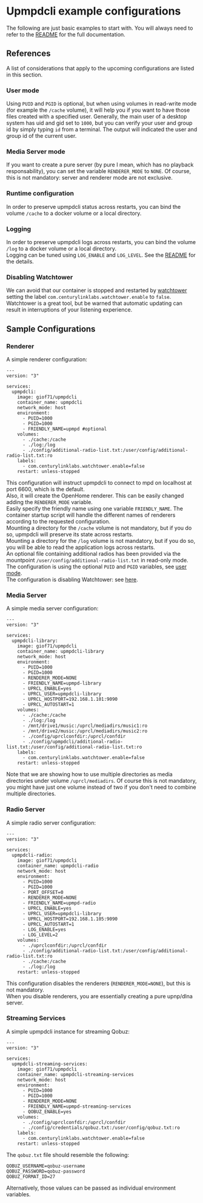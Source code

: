 # Upmpdcli example configurations

The following are just basic examples to start with. You will always need to refer to the [README](../README.md) for the full documentation.  

## References

A list of considerations that apply to the upcoming configurations are listed in this section.  
### User mode

Using `PUID` and `PGID` is optional, but when using volumes in read-write mode (for example the `/cache` volume), it will help you if you want to have those files created with a specified user. Generally, the main user of a desktop system has uid and gid set to `1000`, but you can verify your user and group id by simply typing `id` from a terminal. The output will indicated the user and group id of the current user.  

### Media Server mode

If you want to create a pure server (by pure I mean, which has no playback responsability), you can set the variable `RENDERER_MODE` to `NONE`. Of course, this is not mandatory: server and renderer mode are not exclusive.  

### Runtime configuration

In order to preserve upmpdcli status across restarts, you can bind the volume `/cache` to a docker volume or a local directory.  

### Logging

In order to preserve upmpdcli logs across restarts, you can bind the volume `/log` to a docker volume or a local directory.  
Logging can be tuned using `LOG_ENABLE` and `LOG_LEVEL`. See the [README](../README.md) for the details.  

### Disabling Watchtower

We can avoid that our container is stopped and restarted by [watchtower](https://github.com/containrrr/watchtower) setting the label `com.centurylinklabs.watchtower.enable` to `false`.  
Watchtower is a great tool, but be warned that automatic updating can result in interruptions of your listening experience.  


## Sample Configurations

### Renderer

A simple renderer configuration:

```text
---
version: "3"

services:
  upmpdcli:
    image: giof71/upmpdcli
    container_name: upmpdcli
    network_mode: host
    environment:
      - PUID=1000
      - PGID=1000
      - FRIENDLY_NAME=upmpd #optional
    volumes:
      - ./cache:/cache
      - ./log:/log
      - ./config/additional-radio-list.txt:/user/config/additional-radio-list.txt:ro
    labels:
      - com.centurylinklabs.watchtower.enable=false
    restart: unless-stopped
```

This configuration will instruct upmpdcli to connect to mpd on localhost at port 6600, which is the default.  
Also, it will create the OpenHome renderer. This can be easily changed adding the `RENDERER_MODE` variable.  
Easily specify the friendly name using one variable `FRIENDLY_NAME`. The container startup script will handle the different names of renderers according to the requested configuration.  
Mounting a directory for the `/cache` volume is not mandatory, but if you do so, upmpdcli will preserve its state across restarts.  
Mounting a directory for the `/log` volume is not mandatory, but if you do so, you will be able to read the application logs across restarts.   
An optional file containing additional radios has been provided via the mountpoint `/user/config/additional-radio-list.txt` in read-only mode.  
The configuration is using the optional `PUID` and `PGID` variables, see [user mode](#user-mode).  
The configuration is disabling Watchtower: see [here](#disabling-watchtower).    

### Media Server

A simple media server configuration:

```text
---
version: "3"

services:
  upmpdcli-library:
    image: giof71/upmpdcli
    container_name: upmpdcli-library
    network_mode: host
    environment:
      - PUID=1000
      - PGID=1000
      - RENDERER_MODE=NONE
      - FRIENDLY_NAME=upmpd-library
      - UPRCL_ENABLE=yes
      - UPRCL_USER=upmpdcli-library
      - UPRCL_HOSTPORT=192.168.1.101:9090
      - UPRCL_AUTOSTART=1
    volumes:
      - ./cache:/cache
      - ./log:/log
      - /mnt/drive1/music:/uprcl/mediadirs/music1:ro
      - /mnt/drive2/music:/uprcl/mediadirs/music2:ro
      - ./config/uprclconfdir:/uprcl/confdir
      - ./config/upmpdcli/additional-radio-list.txt:/user/config/additional-radio-list.txt:ro
    labels:
      - com.centurylinklabs.watchtower.enable=false
    restart: unless-stopped
```

Note that we are showing how to use multiple directories as media directories under volume `/uprcl/mediadirs`. Of course this is not mandatory, you might have just one volume instead of two if you don't need to combine multiple directories.  

### Radio Server

A simple radio server configuration:

```text
---
version: "3"

services:
  upmpdcli-radio:
    image: giof71/upmpdcli
    container_name: upmpdcli-radio
    network_mode: host
    environment:
      - PUID=1000
      - PGID=1000
      - PORT_OFFSET=0
      - RENDERER_MODE=NONE
      - FRIENDLY_NAME=upmpd-radio
      - UPRCL_ENABLE=yes
      - UPRCL_USER=upmpdcli-library
      - UPRCL_HOSTPORT=192.168.1.105:9090
      - UPRCL_AUTOSTART=1
      - LOG_ENABLE=yes
      - LOG_LEVEL=2
    volumes:
      - ./uprclconfdir:/uprcl/confdir
      - ./config/additional-radio-list.txt:/user/config/additional-radio-list.txt:ro
      - ./cache:/cache
      - ./log:/log
    restart: unless-stopped
```

This configuration disables the renderers (`RENDERER_MODE=NONE`), but this is not mandatory.  
When you disable renderers, you are essentially creating a pure upnp/dlna server.

### Streaming Services

A simple upmpdcli instance for streaming Qobuz:

```text
---
version: "3"

services:
  upmpdcli-streaming-services:
    image: giof71/upmpdcli
    container_name: upmpdcli-streaming-services
    network_mode: host
    environment:
      - PUID=1000
      - PGID=1000
      - RENDERER_MODE=NONE
      - FRIENDLY_NAME=upmpd-streaming-services
      - QOBUZ_ENABLE=yes
    volumes:
      - ./config/uprclconfdir:/uprcl/confdir
      - ./config/credentials/qobuz.txt:/user/config/qobuz.txt:ro
    labels:
      - com.centurylinklabs.watchtower.enable=false
    restart: unless-stopped
```

The `qobuz.txt` file should resemble the following:

```text
QOBUZ_USERNAME=qobuz-username
QOBUZ_PASSWORD=qobuz-password
QOBUZ_FORMAT_ID=27
```

Alternatively, those values can be passed as individual environment variables.  

